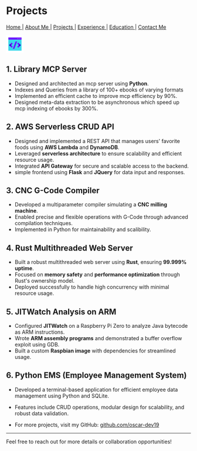 # Projects
[ Home ](README.md) | [ About Me ](aboutme.md) | [ Projects ](projects.md) | [ Experience ](experience.md) | [ Education ](education.md) | [ Contact Me ](contactMe.md)

![My Projects](assets/images/coding.gif)

## 1. Library MCP Server 
 - Designed and architected an mcp server using **Python**.
 - Indexes and Queries from a library of 100+ ebooks of varying formats
 - Implemented an efficient cache to improve mcp efficiency by 90%.
 - Designed meta-data extraction to be asynchronous which speed up mcp indexing of ebooks by 300%.

## 2. AWS Serverless CRUD API
- Designed and implemented a REST API that manages users' favorite foods using **AWS Lambda** and **DynamoDB**.
- Leveraged **serverless architecture** to ensure scalability and efficient resource usage.
- Integrated **API Gateway** for secure and scalable access to the backend.
- simple frontend using **Flask** and **JQuery** for data input and responses.

## 3. CNC G-Code Compiler
- Developed a multiparameter compiler simulating a **CNC milling machine**.
- Enabled precise and flexible operations with G-Code through advanced compilation techniques.
- Implemented in Python for maintainability and scalibility.

## 4. Rust Multithreaded Web Server
- Built a robust multithreaded web server using **Rust**, ensuring **99.999% uptime**.
- Focused on **memory safety** and **performance optimization** through Rust's ownership model.
- Deployed successfully to handle high concurrency with minimal resource usage.

## 5. JITWatch Analysis on ARM
- Configured **JITWatch** on a Raspberry Pi Zero to analyze Java bytecode as ARM instructions.
- Wrote **ARM assembly programs** and demonstrated a buffer overflow exploit using GDB.
- Built a custom **Raspbian image** with dependencies for streamlined usage.

## 6. Python EMS (Employee Management System)

- Developed a terminal-based application for efficient employee data management using Python and SQLite.
- Features include CRUD operations, modular design for scalability, and robust data validation.



- For more projects, visit my GitHub: [github.com/oscar-dev19](https://github.com/oscar-dev19)

---

Feel free to reach out for more details or collaboration opportunities!

